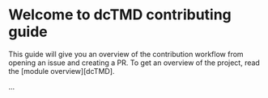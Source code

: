 # Welcome to dcTMD contributing guide

This guide will give you an overview of the contribution workflow from opening an issue and creating a PR. To get an overview of the project, read the [module overview][dcTMD].

...
